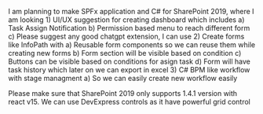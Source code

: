I am planning to make SPFx application and C# for SharePoint 2019, where I am looking
	1) UI/UX suggestion for creating dashboard which includes 
		a) Task Assign Notification 
		b) Permission based menu to reach different form
		c) Please suggest any good chatgpt extension, I can use
	2) Create forms like InfoPath with 
		a) Reusable form components so we can reuse them while creating new forms
		b) Form section will be visible based on condition
		c) Buttons can be visible based on conditions for asign task
		d) Form will have task history which later on we can export in excel
	3) C# BPM like workflow with stage managment 
		a) So we can easily create new workflow easily 

Please make sure that SharePoint 2019 only supports 1.4.1 version with react v15. We can use DevExpress controls as it have powerful grid control
